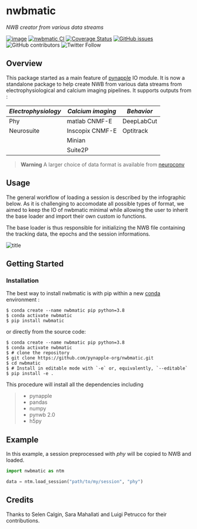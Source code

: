 # nwbmatic

_NWB creator from various data streams_

[![image](https://img.shields.io/pypi/v/nwbmatic.svg)](https://pypi.python.org/pypi/nwbmatic)
[![nwbmatic CI](https://github.com/pynapple-org/nwbmatic/actions/workflows/build.yml/badge.svg)](https://github.com/pynapple-org/nwbmatic/actions/workflows/build.yml)
[![Coverage Status](https://coveralls.io/repos/github/pynapple-org/nwb/badge.svg?branch=main)](https://coveralls.io/github/pynapple-org/nwb?branch=main)
[![GitHub issues](https://img.shields.io/github/issues/pynapple-org/nwb)](https://github.com/pynapple-org/nwb/issues)
![GitHub contributors](https://img.shields.io/github/contributors/pynapple-org/nwb)
![Twitter Follow](https://img.shields.io/twitter/follow/thepynapple?style=social)

Overview
--------

This package started as a main feature of [pynapple](https://github.com/pynapple-org/pynapple) IO module. It is now a standalone package to help create NWB from various data streams from electrophysiological and calcium imaging pipelines. It supports outputs from :

| _Electrophysiology_ | _Calcium imaging_ | _Behavior_   |
| ------------------- | ----------------- | ------------ |
| Phy                 | matlab CNMF-E     | DeepLabCut   |
| Neurosuite          | Inscopix CNMF-E   | Optitrack    |
|                     | Minian 	          |              |
|                     | Suite2P           |              |


> **Warning**
> A larger choice of data format is available from [neuroconv](https://github.com/catalystneuro/neuroconv)

Usage
-----

The general workflow of loading a session is described by the infographic below. As it is challenging to accomodate all possible types of format, we aimed to keep the IO of nwbmatic minimal while allowing the user to inherit the base loader and import their own custom io functions. 

The base loader is thus responsible for initializing the NWB file containing the tracking data, the epochs and the session informations.

![title](docs/imgs/base_loader_pynapple.png)



Getting Started
---------------

### Installation

The best way to install nwbmatic is with pip within a new [conda](https://docs.conda.io/en/latest/) environment :

    
``` {.sourceCode .shell}
$ conda create --name nwbmatic pip python=3.8
$ conda activate nwbmatic
$ pip install nwbmatic
```

or directly from the source code:

``` {.sourceCode .shell}
$ conda create --name nwbmatic pip python=3.8
$ conda activate nwbmatic
$ # clone the repository
$ git clone https://github.com/pynapple-org/nwbmatic.git
$ cd nwbmatic
$ # Install in editable mode with `-e` or, equivalently, `--editable`
$ pip install -e .
```

This procedure will install all the dependencies including 

> -   pynapple
> -   pandas
> -   numpy
> -   pynwb 2.0
> -   h5py

Example
-------

In this example, a session preprocessed with _phy_ will be copied to NWB and loaded.

```python
import nwbmatic as ntm

data = ntm.load_session("path/to/my/session", "phy")
```

Credits
-------

Thanks to Selen Calgin, Sara Mahallati and Luigi Petrucco for their contributions.








